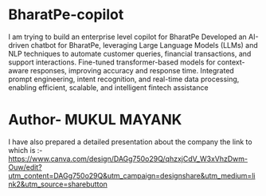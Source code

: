 # BharatPe-copilot
I am trying to build an enterprise level copilot for BharatPe
Developed an AI-driven chatbot for BharatPe, leveraging Large Language Models (LLMs) and NLP techniques to automate customer queries, financial transactions, and support interactions. Fine-tuned transformer-based models for context-aware responses, improving accuracy and response time. Integrated prompt engineering, intent recognition, and real-time data processing, enabling efficient, scalable, and intelligent fintech assistance
# Author- MUKUL MAYANK

I have also prepared a detailed presentation about the company the link to which is  :- https://www.canva.com/design/DAGg750o29Q/qhzxjCdV_W3xVhzDwm-Ouw/edit?utm_content=DAGg750o29Q&utm_campaign=designshare&utm_medium=link2&utm_source=sharebutton
